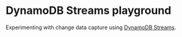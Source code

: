 # DynamoDB Streams playground

Experimenting with change data capture using [DynamoDB Streams].

[dynamodb streams]: https://docs.aws.amazon.com/amazondynamodb/latest/developerguide/Streams.html
